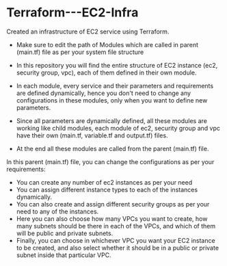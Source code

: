 # Terraform---EC2-Infra
Created an infrastructure of EC2 service using Terraform.

- Make sure to edit the path of Modules which are called in parent (main.tf) file as per your system file structure

- In this repository you will find the entire structure of EC2 instance (ec2, security group, vpc), each of them defined in their own module.
- In each module, every service and their parameters and requirements are defined dynamically, hence you don't need to change any configurations in these modules, only when you want to define new parameters.
- Since all parameters are dynamically defined, all these modules are working like child modules, each module of ec2, security group and vpc have their own (main.tf, variable.tf and output.tf) files.
- At the end all these modules are called from the parent (main.tf) file.
  
In this parent (main.tf) file, you can change the configurations as per your requirements:

- You can create any number of ec2 instances as per your need
- You can assign different instance types to each of the instances dynamically.
- You can also create and assign different security groups as per your need to any of the instances.
- Here you can also choose how many VPCs you want to create, how many subnets should be there in each of the VPCs, and which of them will be public and private subnets.
- Finally, you can choose in whichever VPC you want your EC2 instance to be created, and also select whether it should be in a public or private subnet inside that particular VPC.
